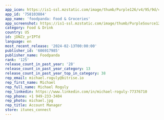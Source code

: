 ```yaml
---
app_icon: https://is1-ssl.mzstatic.com/image/thumb/Purple126/v4/95/9d/c3/959dc344-0ea0-dd26-70c0-97a9aeec4eec/AppIcon-0-0-1x_U007emarketing-0-7-0-85-220.png/1024x1024bb.png
app_id: '758103884'
app_name: 'foodpanda: Food & Groceries'
app_screenshot: https://is1-ssl.mzstatic.com/image/thumb/PurpleSource122/v4/6d/16/bc/6d16bc70-8c12-3b21-78d5-800c3d171f96/5ba0695c-8e20-475b-b60b-d743659e10b3_A01.png/1284x2778bb.png
category: Food & Drink
country: US
id: jDNZz_yrIPTd
language: en
most_recent_release: '2024-02-13T00:00:00'
publisher_id: '606917985'
publisher_name: Foodpanda
rank: '125'
release_count_in_past_year: '28'
release_count_in_past_year_category: 13
release_count_in_past_year_top_in_category: 38
rep_email: michael.roguly@bitrise.io
rep_first_name: Michael
rep_full_name: Michael Roguly
rep_linkedin: https://www.linkedin.com/in/michael-roguly-77376710
rep_phone: +1 949-233-3404
rep_photo: michael.jpg
rep_title: Account Manager
store: itunes_connect
---
```

